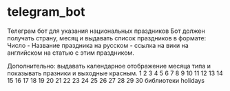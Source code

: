 # telegram_bot
Телеграм бот для указания национальных праздников
Бот должен получать страну, месяц и выдавать список праздников в формате:
Число - Название праздника на русском - ссылка на вики на английском на статью с этим праздником.

Дополнительно: выдавать календарное отображение месяца типа и показывать празники и выходные красным.
1  2  3  4  5  6  7
8  9  10 11 12 13 14 
15 16 17 18 19 20 21
22 23 24 25 26 27 28
29 30
библиотеки
holidays
